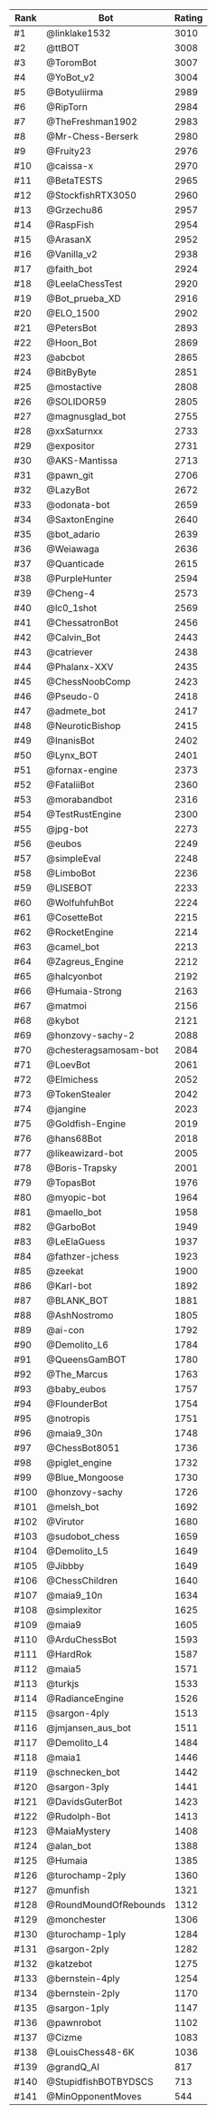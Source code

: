 Rank|Bot|Rating
---|---|---
#1|@linklake1532|3010
#2|@ttBOT|3008
#3|@ToromBot|3007
#4|@YoBot_v2|3004
#5|@Botyuliirma|2989
#6|@RipTorn|2984
#7|@TheFreshman1902|2983
#8|@Mr-Chess-Berserk|2980
#9|@Fruity23|2976
#10|@caissa-x|2970
#11|@BetaTESTS|2965
#12|@StockfishRTX3050|2960
#13|@Grzechu86|2957
#14|@RaspFish|2954
#15|@ArasanX|2952
#16|@Vanilla_v2|2938
#17|@faith_bot|2924
#18|@LeelaChessTest|2920
#19|@Bot_prueba_XD|2916
#20|@ELO_1500|2902
#21|@PetersBot|2893
#22|@Hoon_Bot|2869
#23|@abcbot|2865
#24|@BitByByte|2851
#25|@mostactive|2808
#26|@SOLIDOR59|2805
#27|@magnusglad_bot|2755
#28|@xxSaturnxx|2733
#29|@expositor|2731
#30|@AKS-Mantissa|2713
#31|@pawn_git|2706
#32|@LazyBot|2672
#33|@odonata-bot|2659
#34|@SaxtonEngine|2640
#35|@bot_adario|2639
#36|@Weiawaga|2636
#37|@Quanticade|2615
#38|@PurpleHunter|2594
#39|@Cheng-4|2573
#40|@lc0_1shot|2569
#41|@ChessatronBot|2456
#42|@Calvin_Bot|2443
#43|@catriever|2438
#44|@Phalanx-XXV|2435
#45|@ChessNoobComp|2423
#46|@Pseudo-0|2418
#47|@admete_bot|2417
#48|@NeuroticBishop|2415
#49|@InanisBot|2402
#50|@Lynx_BOT|2401
#51|@fornax-engine|2373
#52|@FataliiBot|2360
#53|@morabandbot|2316
#54|@TestRustEngine|2300
#55|@jpg-bot|2273
#56|@eubos|2249
#57|@simpleEval|2248
#58|@LimboBot|2236
#59|@LISEBOT|2233
#60|@WolfuhfuhBot|2224
#61|@CosetteBot|2215
#62|@RocketEngine|2214
#63|@camel_bot|2213
#64|@Zagreus_Engine|2212
#65|@halcyonbot|2192
#66|@Humaia-Strong|2163
#67|@matmoi|2156
#68|@kybot|2121
#69|@honzovy-sachy-2|2088
#70|@chesteragsamosam-bot|2084
#71|@LoevBot|2061
#72|@Elmichess|2052
#73|@TokenStealer|2042
#74|@jangine|2023
#75|@Goldfish-Engine|2019
#76|@hans68Bot|2018
#77|@likeawizard-bot|2005
#78|@Boris-Trapsky|2001
#79|@TopasBot|1976
#80|@myopic-bot|1964
#81|@maello_bot|1958
#82|@GarboBot|1949
#83|@LeElaGuess|1937
#84|@fathzer-jchess|1923
#85|@zeekat|1900
#86|@Karl-bot|1892
#87|@BLANK_BOT|1881
#88|@AshNostromo|1805
#89|@ai-con|1792
#90|@Demolito_L6|1784
#91|@QueensGamBOT|1780
#92|@The_Marcus|1763
#93|@baby_eubos|1757
#94|@FlounderBot|1754
#95|@notropis|1751
#96|@maia9_30n|1748
#97|@ChessBot8051|1736
#98|@piglet_engine|1732
#99|@Blue_Mongoose|1730
#100|@honzovy-sachy|1726
#101|@melsh_bot|1692
#102|@Virutor|1680
#103|@sudobot_chess|1659
#104|@Demolito_L5|1649
#105|@Jibbby|1649
#106|@ChessChildren|1640
#107|@maia9_10n|1634
#108|@simplexitor|1625
#109|@maia9|1605
#110|@ArduChessBot|1593
#111|@HardRok|1587
#112|@maia5|1571
#113|@turkjs|1533
#114|@RadianceEngine|1526
#115|@sargon-4ply|1513
#116|@jmjansen_aus_bot|1511
#117|@Demolito_L4|1484
#118|@maia1|1446
#119|@schnecken_bot|1442
#120|@sargon-3ply|1441
#121|@DavidsGuterBot|1423
#122|@Rudolph-Bot|1413
#123|@MaiaMystery|1408
#124|@alan_bot|1388
#125|@Humaia|1385
#126|@turochamp-2ply|1360
#127|@munfish|1321
#128|@RoundMoundOfRebounds|1312
#129|@monchester|1306
#130|@turochamp-1ply|1284
#131|@sargon-2ply|1282
#132|@katzebot|1275
#133|@bernstein-4ply|1254
#134|@bernstein-2ply|1170
#135|@sargon-1ply|1147
#136|@pawnrobot|1102
#137|@Cizme|1083
#138|@LouisChess48-6K|1036
#139|@grandQ_AI|817
#140|@StupidfishBOTBYDSCS|713
#141|@MinOpponentMoves|544
